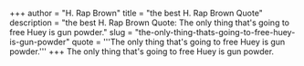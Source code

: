 +++
author = "H. Rap Brown"
title = "the best H. Rap Brown Quote"
description = "the best H. Rap Brown Quote: The only thing that's going to free Huey is gun powder."
slug = "the-only-thing-thats-going-to-free-huey-is-gun-powder"
quote = '''The only thing that's going to free Huey is gun powder.'''
+++
The only thing that's going to free Huey is gun powder.
